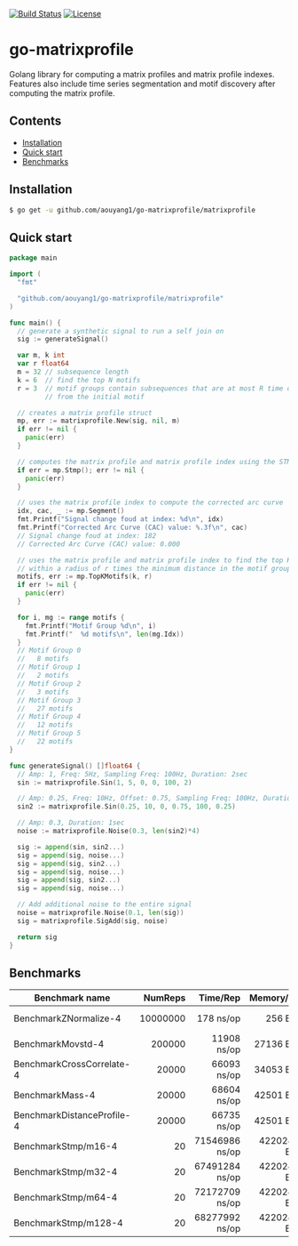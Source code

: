[![Build Status](https://travis-ci.com/aouyang1/go-matrixprofile.svg?branch=master)](https://travis-ci.com/aouyang1/go-matrixprofile)
[![License](https://img.shields.io/badge/License-Apache%202.0-blue.svg)](https://opensource.org/licenses/Apache-2.0)

# go-matrixprofile

Golang library for computing a matrix profiles and matrix profile indexes. Features also include time series segmentation and motif discovery after computing the matrix profile.

## Contents
- [Installation](#installation)
- [Quick start](#quick-start)
- [Benchmarks](#benchmarks)

## Installation
```sh
$ go get -u github.com/aouyang1/go-matrixprofile/matrixprofile
```

## Quick start
```go
package main

import (
  "fmt"

  "github.com/aouyang1/go-matrixprofile/matrixprofile"
)

func main() {
  // generate a synthetic signal to run a self join on
  sig := generateSignal()

  var m, k int
  var r float64
  m = 32 // subsequence length
  k = 6  // find the top N motifs
  r = 3  // motif groups contain subsequences that are at most R time distance 
         // from the initial motif

  // creates a matrix profile struct
  mp, err := matrixprofile.New(sig, nil, m)
  if err != nil {
    panic(err)
  }

  // computes the matrix profile and matrix profile index using the STMP algorithm
  if err = mp.Stmp(); err != nil {
    panic(err)
  }

  // uses the matrix profile index to compute the corrected arc curve
  idx, cac, _ := mp.Segment()
  fmt.Printf("Signal change foud at index: %d\n", idx)
  fmt.Printf("Corrected Arc Curve (CAC) value: %.3f\n", cac)
  // Signal change foud at index: 182
  // Corrected Arc Curve (CAC) value: 0.000

  // uses the matrix profile and matrix profile index to find the top K motif groups
  // within a radius of r times the minimum distance in the motif group
  motifs, err := mp.TopKMotifs(k, r)
  if err != nil {
    panic(err)
  }

  for i, mg := range motifs {
    fmt.Printf("Motif Group %d\n", i)
    fmt.Printf("  %d motifs\n", len(mg.Idx))
  }
  // Motif Group 0
  //   8 motifs
  // Motif Group 1
  //   2 motifs
  // Motif Group 2
  //   3 motifs
  // Motif Group 3
  //   27 motifs
  // Motif Group 4
  //   12 motifs
  // Motif Group 5
  //   22 motifs
}

func generateSignal() []float64 {
  // Amp: 1, Freq: 5Hz, Sampling Freq: 100Hz, Duration: 2sec
  sin := matrixprofile.Sin(1, 5, 0, 0, 100, 2)

  // Amp: 0.25, Freq: 10Hz, Offset: 0.75, Sampling Freq: 100Hz, Duration: 0.25sec
  sin2 := matrixprofile.Sin(0.25, 10, 0, 0.75, 100, 0.25)

  // Amp: 0.3, Duration: 1sec
  noise := matrixprofile.Noise(0.3, len(sin2)*4)

  sig := append(sin, sin2...)
  sig = append(sig, noise...)
  sig = append(sig, sin2...)
  sig = append(sig, noise...)
  sig = append(sig, sin2...)
  sig = append(sig, noise...)

  // Add additional noise to the entire signal
  noise = matrixprofile.Noise(0.1, len(sig))
  sig = matrixprofile.SigAdd(sig, noise)

  return sig
}
```

## Benchmarks
Benchmark name               | NumReps |    Time/Rep   |  Memory/Rep  |   Alloc/Rep
-----------------------------|--------:|--------------:|-------------:|--------------:
BenchmarkZNormalize-4        | 10000000|      178 ns/op|      256 B/op|    1 allocs/op
BenchmarkMovstd-4            |   200000|    11908 ns/op|    27136 B/op|    3 allocs/op
BenchmarkCrossCorrelate-4    |    20000|    66093 ns/op|    34053 B/op|    4 allocs/op
BenchmarkMass-4              |    20000|    68604 ns/op|    42501 B/op|    6 allocs/op
BenchmarkDistanceProfile-4   |    20000|    66735 ns/op|    42501 B/op|    6 allocs/op
BenchmarkStmp/m16-4          |       20| 71546986 ns/op| 42202424 B/op| 5958 allocs/op
BenchmarkStmp/m32-4          |       20| 67491284 ns/op| 42202424 B/op| 5958 allocs/op
BenchmarkStmp/m64-4          |       20| 72172709 ns/op| 42202424 B/op| 5958 allocs/op
BenchmarkStmp/m128-4         |       20| 68277992 ns/op| 42202424 B/op| 5958 allocs/op

